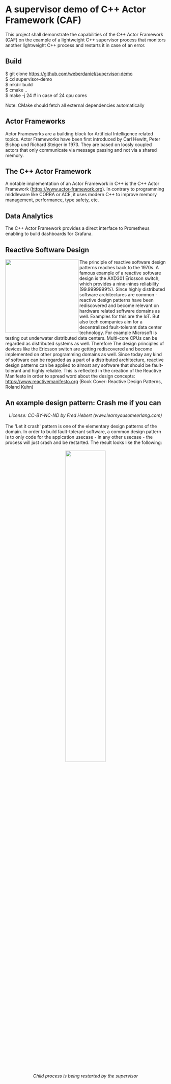 # A supervisor demo of C++ Actor Framework (CAF)

This project shall demonstrate the capabilities of the C++ Actor Framework (CAF)
on the example of a lightweight C++ supervisor process that monitors another lightweight 
C++ process and restarts it in case of an error.

## Build

$ git clone https://github.com/weberdaniel/supervisor-demo <br>
$ cd supervisor-demo <br>
$ mkdir build <br>
$ cmake .. <br> 
$ make -j 24 # in case of 24 cpu cores <br>

Note: CMake should fetch all external dependencies automatically

## Actor Frameworks

Actor Frameworks are a building block for Artificial Intelligence related topics. Actor Frameworks have been first introduced by 
Carl Hewitt, Peter Bishop und Richard Steiger in 1973. They are based on loosly coupled actors that only communicate via message
passing and not via a shared memory.

## The C++ Actor Framework

A notable implementation of an Actor Framework in C++ is the C++ Actor Framework (https://www.actor-framework.org). In contrary to
programming middleware like CORBA or ACE, it uses modern C++ to improve memory management, performance, type safety, etc.

## Data Analytics

The C++ Actor Framework provides a direct interface to Prometheus enabling to build dashboards for Grafana.

## Reactive Software Design

<img align='left' src="https://github.com/weberdaniel/supervisor-demo/blob/main/doc/images/reactive_design.jpg" width="230">

The principle of reactive software design patterns reaches back to the 1970s. A famous example of a reactive software design is the AXD301 Ericsson switch, which provides a nine-nines reliability (99.9999999%). Since highly distributed software architectures are common - reactive design patterns have been rediscovered and become relevant on hardware related software domains as well. Examples for this are the IoT. But also tech companies aim for a decentralized fault-tolerant data center technology. For example Microsoft is testing out underwater distributed data centers. Multi-core CPUs can be regarded as distributed systems as well. Therefore The design principles of devices like the Ericsson switch are getting rediscovered and become implemented on other programming domains as well. Since today any kind of software can be regarded as a part of a distributed architecture, reactive design patterns can be applied to almost any software that should be fault-tolerant and highly reliable. This is reflected in the creation of the Reactive Manifesto in order to spread word about the design concepts: https://www.reactivemanifesto.org
(Book Cover: Reactive Design Patterns, Roland Kuhn)

## An example design pattern: Crash me if you can

<div align="center">
<img src="https://github.com/weberdaniel/supervisor-demo/blob/main/doc/images/crash-me-if-you-can.png" alt><br>
<em>License: CC-BY-NC-ND by Fred Hebert (www.learnyousomeerlang.com)</em>
</div>
<br>
The 'Let it crash' pattern is one of the elementary design patterns of the domain. In order to build fault-tolerant software, a common design pattern is to  only code for the applcation usecase - in any other usecase - the process will just crash and be restarted. The result looks like the following:
<br><br>
<div align="center">
<img src="https://github.com/weberdaniel/supervisor-demo/blob/main/doc/images/restart.png" width="50%" alt><br>
<em>Child process is being restarted by the supervisor</em>
</div>
